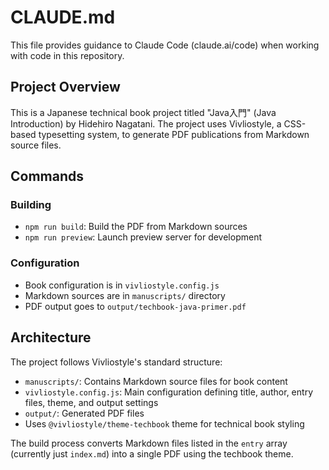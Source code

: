 # CLAUDE.md

This file provides guidance to Claude Code (claude.ai/code) when working with code in this repository.

## Project Overview

This is a Japanese technical book project titled "Java入門" (Java Introduction) by Hidehiro Nagatani. The project uses Vivliostyle, a CSS-based typesetting system, to generate PDF publications from Markdown source files.

## Commands

### Building
- `npm run build`: Build the PDF from Markdown sources
- `npm run preview`: Launch preview server for development

### Configuration
- Book configuration is in `vivliostyle.config.js`
- Markdown sources are in `manuscripts/` directory
- PDF output goes to `output/techbook-java-primer.pdf`

## Architecture

The project follows Vivliostyle's standard structure:
- `manuscripts/`: Contains Markdown source files for book content
- `vivliostyle.config.js`: Main configuration defining title, author, entry files, theme, and output settings
- `output/`: Generated PDF files
- Uses `@vivliostyle/theme-techbook` theme for technical book styling

The build process converts Markdown files listed in the `entry` array (currently just `index.md`) into a single PDF using the techbook theme.